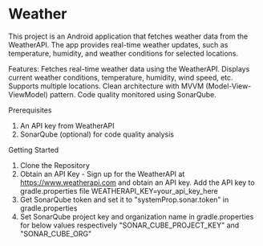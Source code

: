 ﻿# Weather
This project is an Android application that fetches weather data from the WeatherAPI. 
The app provides real-time weather updates, such as temperature, humidity, and weather conditions for selected locations.

Features:
Fetches real-time weather data using the WeatherAPI.
Displays current weather conditions, temperature, humidity, wind speed, etc.
Supports multiple locations.
Clean architecture with MVVM (Model-View-ViewModel) pattern.
Code quality monitored using SonarQube.

Prerequisites
1. An API key from WeatherAPI
2. SonarQube (optional) for code quality analysis

Getting Started
1. Clone the Repository
2. Obtain an API Key - Sign up for the WeatherAPI at https://www.weatherapi.com and obtain an API key. Add the API key to gradle.properties file
WEATHERAPI_KEY=your_api_key_here
3. Get SonarQube token and set it to "systemProp.sonar.token" in gradle.properties
4. Set SonarQube project key and organization name in gradle.properties for below values respectively "SONAR_CUBE_PROJECT_KEY" and "SONAR_CUBE_ORG"
